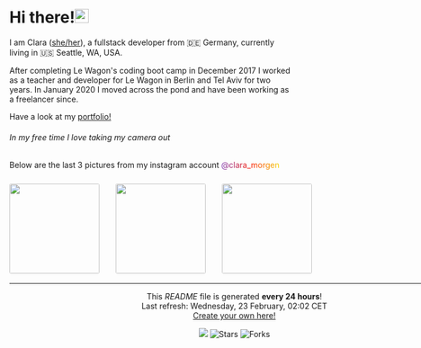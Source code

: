 <h1>Hi there!<img src="https://media.giphy.com/media/hvRJCLFzcasrR4ia7z/giphy.gif" width="25px"></h1>

<p>I am Clara (<a href="https://pronoun.is/she" target="_blank">she/her</a>), a fullstack developer from 🇩🇪 Germany, currently living in 🇺🇸 Seattle, WA, USA.</p>
<p>After completing Le Wagon's coding boot camp in December 2017 I worked as a teacher and developer
for Le Wagon in Berlin and Tel Aviv for two years.
In January 2020 I moved across the pond and have been working as a freelancer since.
</p>

Have a look at my <a href="https://www.claramorgeneyer.com" target="_blank">portfolio!</a>

<h6>In my free time I love taking my camera out</h6>
  <p>Below are the last 3 pictures from my instagram account
  <a href="https://www.instagram.com/clara_morgen/" target="_blank" style="background: #7D36AF;
                                                                            background: -webkit-linear-gradient(to right, #7D36AF 0%, #F81500 50%, #F6D400 100%);
                                                                            background: -moz-linear-gradient(to right, #7D36AF 0%, #F81500 50%, #F6D400 100%);
                                                                            background: linear-gradient(to right, #7D36AF 0%, #F81500 50%, #F6D400 100%);
                                                                            -webkit-background-clip: text;
                                                                            -webkit-text-fill-color: transparent;
">
    @clara_morgen
  </a>

  <div style="width: 800; margin: 0 auto; margin-top: 25px;">
    <img width="160" src="https:&#x2F;&#x2F;cdn5.picuki.com&#x2F;https%3A%2F%2Fscontent-hel3-1.cdninstagram.com%2Fv%2Ft51.2885-15%2F274220977_281909917346687_6752372924874862333_n.jpg%3Fstp%3Dc0.180.1440.1440a_dst-jpg_e35_s640x640_sh0.08%26_nc_ht%3Dscontent-hel3-1.cdninstagram.com%26_nc_cat%3D111%26_nc_ohc%3DB3kBax4HZOAAX_wij6Z%26edm%3DABfd0MgBAAAA%26ccb%3D7-4%26oh%3D00_AT8lZ0dJH9lZpMZWLmXxmG4NSlMCxZR30fcB1DUkJZzTwA%26oe%3D621C2658%26_nc_sid%3D7bff83" style="border-radius: 3px; margin-right: 25px;"/>
    <img width="160" src="https:&#x2F;&#x2F;cdn5.picuki.com&#x2F;https%3A%2F%2Fscontent-hel3-1.cdninstagram.com%2Fv%2Ft51.2885-15%2F273902332_648110253067995_1977745397880957764_n.jpg%3Fstp%3Dc0.180.1440.1440a_dst-jpg_e35_s640x640_sh0.08%26_nc_ht%3Dscontent-hel3-1.cdninstagram.com%26_nc_cat%3D103%26_nc_ohc%3DzBzH1dzO2J4AX_mOux7%26edm%3DABfd0MgBAAAA%26ccb%3D7-4%26oh%3D00_AT_rw9d1IIX9pYvASYLXrPc_hbhkgYINkCswPOhjWBrbiA%26oe%3D621BF951%26_nc_sid%3D7bff83" style="border-radius: 3px; margin-right: 25px;" />
    <img width="160" src="https:&#x2F;&#x2F;cdn5.picuki.com&#x2F;https%3A%2F%2Fscontent-hel3-1.cdninstagram.com%2Fv%2Ft51.2885-15%2F273504606_924296821562220_140463723028283745_n.jpg%3Fstp%3Dc0.280.720.720a_dst-jpg_e15_s640x640%26_nc_ht%3Dscontent-hel3-1.cdninstagram.com%26_nc_cat%3D100%26_nc_ohc%3DtHKmTNokSgIAX96R9iT%26edm%3DABfd0MgBAAAA%26ccb%3D7-4%26oh%3D00_AT_QLytez1lN86F1mQBlRcgkYNPLqS8KKEaMnFpffKomxA%26oe%3D621784F8%26_nc_sid%3D7bff83" style="border-radius: 3px; margin-right: 25px;" />
  </p>

------------
<p align="center">This <i>README</i> file is generated <b>every 24 hours</b>!</br>Last refresh: Wednesday, 23 February, 02:02 CET<br /><a href="https://medium.com/@th.guibert/how-to-create-a-self-updating-readme-md-for-your-github-profile-f8b05744ca91">Create your own here!</a></p>
<p align="center"><img src="https://github.com/thmsgbrt/thmsgbrt/workflows/README%20build/badge.svg" /> <img alt="Stars" src="https://img.shields.io/github/stars/thmsgbrt/thmsgbrt?style=flat-square&labelColor=343b41"/> <img alt="Forks" src="https://img.shields.io/github/forks/thmsgbrt/thmsgbrt?style=flat-square&labelColor=343b41"/></p>


